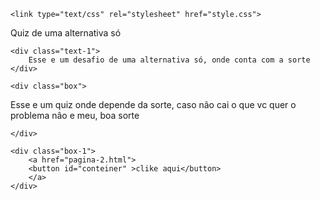 <!DOCTYPE html>
<html lang="en">
<head>
    <meta charset="UTF-8">
    <meta name="viewport" content="width=device-width, initial-scale=1.0">
    <title>Document</title>

    <link type="text/css" rel="stylesheet" href="style.css">

</head>
<body>

<div class="text">
    Quiz de uma alternativa só
</div>

    <div class="text-1">
        Esse e um desafio de uma alternativa só, onde conta com a sorte
    </div>

    <div class="box">
Esse e um quiz onde depende da sorte, caso não cai o que vc quer o problema nâo e meu, boa sorte
                 
    </div>

    <div class="box-1">
        <a href="pagina-2.html">
        <button id="conteiner" >clike aqui</button>
        </a>
    </div>



</body>
</html>
